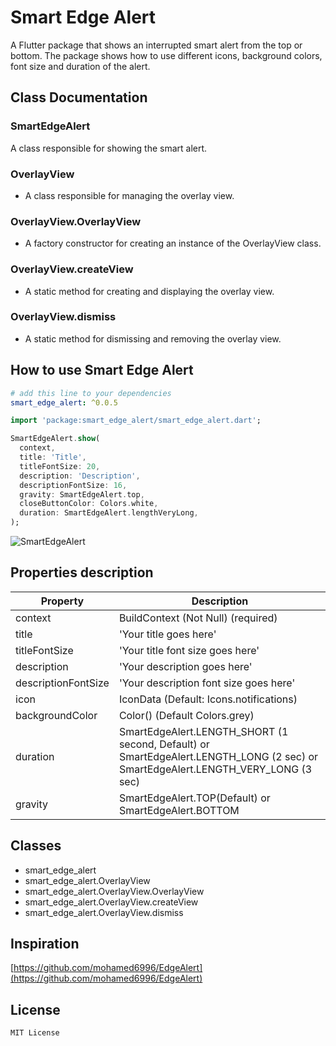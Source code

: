 # Smart Edge Alert

A Flutter package that shows an interrupted smart alert from the top or bottom. The package shows how to use different icons, background colors, font size and duration of the alert.

## Class Documentation

### SmartEdgeAlert
A class responsible for showing the smart alert.


### OverlayView
- A class responsible for managing the overlay view.

### OverlayView.OverlayView
- A factory constructor for creating an instance of the OverlayView class.

### OverlayView.createView
- A static method for creating and displaying the overlay view.

### OverlayView.dismiss
- A static method for dismissing and removing the overlay view.

## How to use Smart Edge Alert

```yaml
# add this line to your dependencies
smart_edge_alert: ^0.0.5
```

```dart
import 'package:smart_edge_alert/smart_edge_alert.dart';
```

```dart
SmartEdgeAlert.show(
  context,
  title: 'Title',
  titleFontSize: 20,
  description: 'Description',
  descriptionFontSize: 16,
  gravity: SmartEdgeAlert.top,
  closeButtonColor: Colors.white,
  duration: SmartEdgeAlert.lengthVeryLong,
);
```

![SmartEdgeAlert](https://github.com/fenicfelix/smart_edge_alert/blob/main/screenshots/GIF.gif)

## Properties description

Property | Description
--------|------------
context | BuildContext (Not Null) (required)
title   | 'Your title goes here'
titleFontSize   | 'Your title font size goes here'
description   | 'Your description goes here'
descriptionFontSize   | 'Your description font size goes here'
icon    | IconData (Default: Icons.notifications)
backgroundColor | Color() (Default Colors.grey)
duration| SmartEdgeAlert.LENGTH_SHORT (1 second, Default) or SmartEdgeAlert.LENGTH_LONG (2 sec) or SmartEdgeAlert.LENGTH_VERY_LONG (3 sec)
gravity | SmartEdgeAlert.TOP(Default) or SmartEdgeAlert.BOTTOM

## Classes

- smart_edge_alert
- smart_edge_alert.OverlayView
- smart_edge_alert.OverlayView.OverlayView
- smart_edge_alert.OverlayView.createView
- smart_edge_alert.OverlayView.dismiss

## Inspiration 

[https://github.com/mohamed6996/EdgeAlert](https://github.com/mohamed6996/EdgeAlert)

## License

    MIT License
